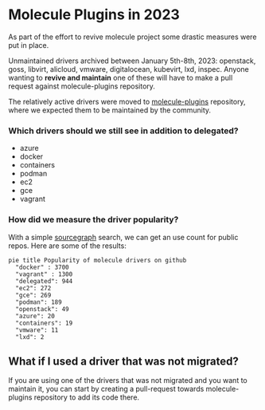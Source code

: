 # Molecule Plugins in 2023

As part of the effort to revive molecule project some drastic measures were put in place.

Unmaintained drivers archived between January 5th-8th, 2023: openstack, goss, libvirt, alicloud, vmware, digitalocean, kubevirt, lxd, inspec. Anyone wanting to **revive and maintain** one of these will have to make a pull request against molecule-plugins repository.

The relatively active drivers were moved to [molecule-plugins](https://github.com/ansible-community/molecule-plugins) repository, where we expected them to be maintained by the community.


### Which drivers should we still see in addition to delegated?

* azure
* docker
* containers
* podman
* ec2
* gce
* vagrant

### How did we measure the driver popularity?

With a simple [sourcegraph](https://sourcegraph.com/search?q=context:global+file:molecule.yml+content:%22name:+.*containers%22&patternType=regexp&sm=0) search, we can get an use count for public repos. Here are some of the results:

```mermaid
pie title Popularity of molecule drivers on github
  "docker" : 3700
  "vagrant" : 1300
  "delegated": 944
  "ec2": 272
  "gce": 269
  "podman": 189
  "openstack": 49
  "azure": 20
  "containers": 19
  "vmware": 11
  "lxd": 2
```

## What if I used a driver that was not migrated?

If you are using one of the drivers that was not migrated and you want to maintain it, you can start by creating a pull-request towards molecule-plugins repository to add its code there.
